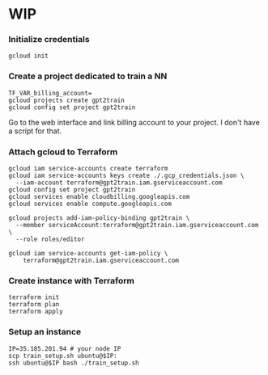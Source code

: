 # WIP
### Initialize credentials
```gcloud init```
### Create a project dedicated to train a NN
```
TF_VAR_billing_account=
gcloud projects create gpt2train
gcloud config set project gpt2train
```

Go to the web interface and link billing account to your project. I don't have a script for that.

### Attach gcloud to Terraform
```
gcloud iam service-accounts create terraform
gcloud iam service-accounts keys create ./.gcp_credentials.json \
  --iam-account terraform@gpt2train.iam.gserviceaccount.com
gcloud config set project gpt2train
gcloud services enable cloudbilling.googleapis.com
gcloud services enable compute.googleapis.com

gcloud projects add-iam-policy-binding gpt2train \
  --member serviceAccount:terraform@gpt2train.iam.gserviceaccount.com \
  --role roles/editor

gcloud iam service-accounts get-iam-policy \
    terraform@gpt2train.iam.gserviceaccount.com

```
### Create instance with Terraform

```
terraform init
terraform plan
terraform apply
```

### Setup an instance

```
IP=35.185.201.94 # your node IP
scp train_setup.sh ubuntu@$IP:
ssh ubuntu@$IP bash ./train_setup.sh
```

